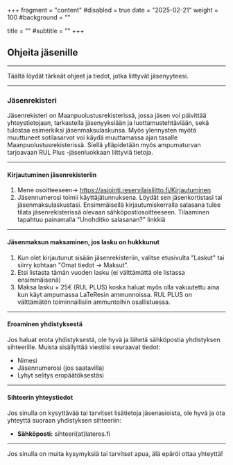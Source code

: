 +++
fragment = "content"
#disabled = true
date = "2025-02-21"
weight = 100
#background = ""

title = ""
#subtitle = ""
+++


## Ohjeita jäsenille
---

Täältä löydät tärkeät ohjeet ja tiedot, jotka liittyvät jäsenyyteesi.

---

### Jäsenrekisteri

Jäsenrekisteri on Maanpuolustusrekisterissä, jossa jäsen voi päivittää yhteystietojaan, tarkastella jäsenyyksiään ja luottamustehtäviään, sekä tulostaa esimerkiksi jäsenmaksulaskunsa. Myös ylennysten myötä muuttuneet sotilasarvot voi käydä muuttamassa ajan tasalle Maanpuolustusrekisterissä. Siellä ylläpidetään myös ampumaturvan tarjoavaan RUL Plus -jäsenluokkaan liittyviä tietoja.

---

#### Kirjautuminen jäsenrekisteriin

1. Mene osoitteeseen-> https://asiointi.reservilaisliitto.fi/Kirjautuminen
2. Jäsennumerosi toimii käyttäjätunnuksena. Löydät sen jäsenkortistasi tai jäsenmaksulaskustasi. Ensimmäisellä kirjautumiskerralla salasana tulee tilata jäsenrekisterissä olevaan sähköpostiosoitteeseen. Tilaaminen tapahtuu painamalla "Unohditko salasanan?" linkkiä

---

#### Jäsenmaksun maksaminen, jos lasku on hukkkunut

1. Kun olet kirjautunut sisään jäsenrekisteriin, valitse etusivulta "Laskut" tai siirry kohtaan "Omat tiedot -> Maksut".
2. Etsi listasta tämän vuoden lasku (ei välttämättä ole listassa ensimmäisenä)
3. Maksa lasku + 25€ (RUL PLUS) koska haluat myös olla vakuutettu aina kun käyt ampumassa LaTeResin ammunnoissa. RUL PLUS on välttämätön toiminnallisiin ammuntoihin osallistuessa.

---

#### Eroaminen yhdistyksestä

Jos haluat erota yhdistyksestä, ole hyvä ja lähetä sähköpostia yhdistyksen sihteerille. Muista sisällyttää viestiisi seuraavat tiedot:
- Nimesi
- Jäsennumerosi (jos saatavilla)
- Lyhyt selitys eropäätöksestäsi

---

#### Sihteerin yhteystiedot

Jos sinulla on kysyttävää tai tarvitset lisätietoja jäsenasioista, ole hyvä ja ota yhteyttä suoraan yhdistyksen sihteeriin:

- **Sähköposti:** sihteeri(at)lateres.fi

---

Jos sinulla on muita kysymyksiä tai tarvitset apua, älä epäröi ottaa yhteyttä!

